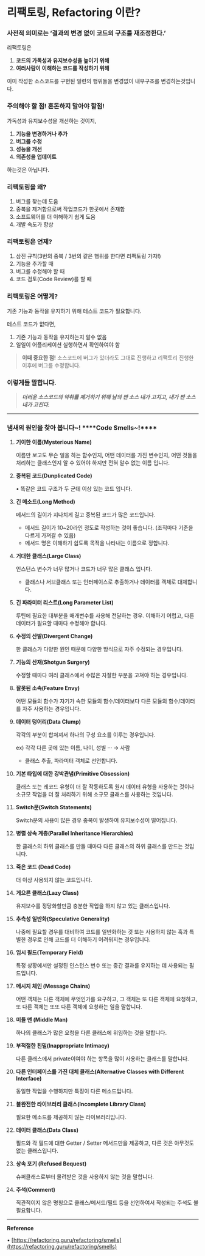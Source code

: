 # 리팩토링, Refactoring 이란?

### 사전적 의미로는 ‘결과의 변경 없이 코드의 구조를 재조정한다.’

리팩토링은

1. **코드의 가독성과 유지보수성을 높이기 위해**
2. **여러사람이 이해하는 코드를 작성하기 위해**

이미 작성한 소스코드를 구현된 일련의 행위들을 변경없이  내부구조를 변경하는것입니다.

### 주의해야 할 점! 혼돈하지 말아야 할점!

가독성과 유지보수성을 개선하는 것이지,

1. **기능을 변경하거나 추가**
2. **버그를 수정**
3. **성능을 개선**
4. **의존성을 업데이트**

하는것은 아닙니다.

### 리팩토링을 왜?

1. 버그를 찾는데 도움
2. 중복을 제거함으로써 작업코드가 한곳에서 존재함
3. 소프트웨어를 더 이해하기 쉽게 도움
4. 개발 속도가 향상

### 리팩토링은 언제?

1. 삼진 규칙(3번의 중복 / 3번의 같은 행위를 한다면 리팩토링 가자!)
2. 기능을 추가할 때
3. 버그를 수정해야 할 때
4. 코드 검토(Code Review)를 할 때

### 리팩토링은 어떻게?

기존 기능과 동작을 유지하기 위해 테스트 코드가 필요합니다.

테스트 코드가 없다면,

1. 기존 기능과 동작을 유지하는지 알수 없음
2. 일일이 어플리케이션 실행하면서 확인하여야 함

> **이때 중요한 점!**
소스코드에 버그가 있더라도 그대로 진행하고 리팩토리 진행한 이후에 버그를 수정합니다.
> 

### **이렇게들 말합니다.**

> ***더러운 소스코드의 악취를 제거하기 위해 남의 짠 소스 내가 고치고, 내가 짠 소스 내가 고친다.***
> 

---

### 냄새의 원인을 찾아 봅니다~! ****Code Smells~!****

1. **기이한 이름(Mysterious Name)**
    
    이름만 보고도 무슨 일을 하는 함수인지, 어떤 데이터를 가진 변수인지, 어떤 것들을 처리하는 클래스인지 알 수 있어야 하지만 전혀 알수 없는 이름 입니다.
    
2. **중복된 코드(Dunplicated Code)**
    
    • 똑같은 코드 구조가 두 군데 이상 있는 코드 입니다.
    
3. ****긴 메소드(Long Method)****
    
    메서드의 길이가 지나치게 길고 중복된 코드가 많은 코드입니다.
    
    - 메서드 길이가 10~20라인 정도로 작성하는 것이 좋습니다. (조직마다 기준을 다르게 가져갈 수 있음)
    - 메서드 명은 이해하기 쉽도록 목적을 나타내는 이름으로 정합니다.
4. ****거대한 클래스(Large Class)****
    
    인스턴스 변수가 너무 많거나 코드가 너무 많은 클래스 입니다.
    
    - 클래스나 서브클래스 또는 인터페이스로 추출하거나 데이터를 객체로 대체합니다.
5. ****긴 파라미터 리스트(Long Parameter List)****
    
    루틴에 필요한 대부분을 매개변수를 사용해 전달하는 경우. 이해하기 어렵고, 다른 데이터가 필요할 때마다 수정해야 합니다.
    
6. ****수정의 산발(Divergent Change)****
    
    한 클래스가 다양한 원인 때문에 다양한 방식으로 자주 수정되는 경우입니다.
    
7. ****기능의 산재(Shotgun Surgery)****
    
    수정할 때마다 여러 클래스에서 수많은 자잘한 부분을 고쳐야 하는 경우입니다.
    
8. ****잘못된 소속(Feature Envy)****
    
    어떤 모듈의 함수가 자기가 속한 모듈의 함수/데이터보다 다른 모듈의 함수/데이터를 자주 사용하는 경우입니다.
    
9. ****데이터 덩어리(Data Clump)****
    
    각각의 부분이 합쳐져서 하나의 구성 요소를 이루는 경우입니다.
    
    ex) 각각 다른 곳에 있는 이름, 나이, 성별 ··· → 사람
    
    - 클래스 추출, 파라미터 객체로 선언합니다.
10. ****기본 타입에 대한 강박관념(Primitive Obsession)****
    
    클래스 또는 레코드 유형이 더 잘 작동하도록 원시 데이터 유형을 사용하는 것이나 소규모 작업을 더 잘 처리하기 위해 소규모 클래스를 사용하는 것입니다.
    
11. ****Switch문(Switch Statements)****
    
    Switch문의 사용이 많은 경우 중복이 발생하여 유지보수성이 떨어집니다.
    
12. ****병렬 상속 계층(Parallel Inheritance Hierarchies)****
    
    한 클래스의 하위 클래스를 만들 때마다 다른 클래스의 하위 클래스를 만드는 것입니다.
    
13. **죽은 코드 (Dead Code)**
    
    더 이상 사용되지 않는 코드입니다.
    
14. ****게으른 클래스(Lazy Class)****
    
    유지보수를 정당화할만큼 충분한 작업을 하지 않고 있는 클래스입니다.
    
15. ****추측성 일반화(Speculative Generality)****
    
    나중에 필요할 경우를 대비하여 코드를 일반화하는 것 또는 사용하지 않는 훅과 특별한 경우로 인해 코드를 더 이해하기 어려워지는 경우입니다.
    
16. ****임시 필드(Temporary Field)****
    
    특정 상황에서만 설정된 인스턴스 변수 또는 중간 결과를 유지하는 데 사용되는 필드입니다.
    
17. ****메시지 체인 (Message Chains)****
    
    어떤 객체는 다른 객체에 무엇인가를 요구하고, 그 객체는 또 다른 객체에 요청하고, 또 다른 객체는 또또 다른 객체에 요청하는 일을 말합니다.
    
18. ****미들 맨 (Middle Man)****
    
    하나의 클래스가 많은 요청을 다른 클래스에 위임하는 것을 말합니다.
    
19. ****부적절한 친밀(Inappropriate Intimacy)****
    
    다른 클래스에서 private이여야 하는 항목을 많이 사용하는 클래스를 말합니다.
    
20. ****다른 인터페이스를 가진 대체 클래스(Alternative Classes with Different Interface)****
    
    동일한 작업을 수행하지만 특징이 다른 메소드입니다.
    
21. ****불완전한 라이브러리 클래스(Incomplete Library Class)****
    
    필요한 메소드를 제공하지 않는 라이브러리입니다.
    
22. ****데이터 클래스(Data Class)****
    
    필드와 각 필드에 대한 Getter / Setter 메서드만을 제공하고, 다른 것은 아무것도 없는 클래스입니다.
    
23. ****상속 포기 (Refused Bequest)****
    
    슈퍼클래스로부터 물려받은 것을 사용하지 않는 것을 말합니다.
    
24. ****주석(Comment)****
    
    직관적이지 않은 명칭으로 클래스/메서드/필드 등을 선언하여서 작성되는 주석도 불필요합니다.
    

---

****Reference****

• [https://refactoring.guru/refactoring/smells](https://refactoring.guru/refactoring/smells)
